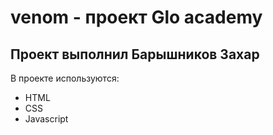 # venom - проект Glo academy
## Проект выполнил Барышников Захар 
В проекте используются: 
- HTML
- CSS
- Javascript
